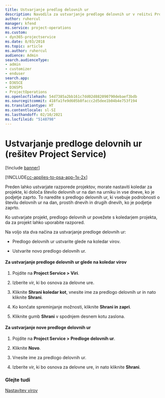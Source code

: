 ```yaml
---
title: Ustvarjanje predlog delovnih ur
description: Navodila za ustvarjanje predloge delovnih ur v rešitvi Project Service
author: ruhercul
manager: kfend
ms.service: project-operations
ms.custom:
- dyn365-projectservice
ms.date: 8/03/2018
ms.topic: article
ms.author: ruhercul
audience: Admin
search.audienceType:
- admin
- customizer
- enduser
search.app:
- D365CE
- D365PS
- ProjectOperations
ms.openlocfilehash: 54d7385a2bb161c7dd02d882090790debaef3bdb
ms.sourcegitcommit: 418fa1fe9d605b8faccc2d5dee1b04b4e753f194
ms.translationtype: HT
ms.contentlocale: sl-SI
ms.lasthandoff: 02/10/2021
ms.locfileid: "5148798"
---
```

# <a name="create-a-work-hours-template-project-service"></a>Ustvarjanje predloge delovnih ur (rešitev Project Service)

[!include [banner](../includes/psa-now-project-operations.md)]

[!INCLUDE[cc-applies-to-psa-app-1x-2x](../includes/cc-applies-to-psa-app-1x-2x.md)]

Preden lahko ustvarjate razporede projektov, morate nastaviti koledar za projekte, ki določa število delovnih ur na dan na urniku in vse dneve, ko je podjetje zaprto. To naredite s predlogo delovnih ur, ki vsebuje podrobnosti o številu delovnih ur na dan, prostih dnevih in drugih dnevih, ko je podjetje zaprto.  
  
 Ko ustvarjate projekt, predlogo delovnih ur povežete s koledarjem projekta, da za projekt lahko uporabite razpored.  
  
 Na voljo sta dva načina za ustvarjanje predloge delovnih ur:  
  
-   Predlogo delovnih ur ustvarite glede na koledar virov.  
  
-   Ustvarite novo predlogo delovnih ur.  
  
#### <a name="to-create-a-work-hours-template-based-on-a-resources-calendar"></a>Za ustvarjanje predloge delovnih ur glede na koledar virov  
  
1.  Pojdite na **Project Service > Viri**.  
  
2.  Izberite vir, ki bo osnova za delovne ure.  
  
3.  Kliknite **Shrani koledar kot**, vnesite ime za predlogo delovnih ur in nato kliknite **Shrani**.  
  
4.  Ko končate spreminjanje možnosti, kliknite **Shrani in zapri**.  
  
5.  Kliknite gumb **Shrani** v spodnjem desnem kotu zaslona.  
  
#### <a name="to-create-a-new-work-hours-template"></a>Za ustvarjanje nove predloge delovnih ur  
  
1.  Pojdite na **Project Service > Predloge delovnih ur**.  
  
2.  Kliknite **Novo**.  
  
3.  Vnesite ime za predlogo delovnih ur.  
  
4.  Izberite vir, ki bo osnova za delovne ure, in nato kliknite **Shrani**.  
  
### <a name="see-also"></a>Glejte tudi  
 [Nastavitev virov](../psa/set-up-resources.md)
